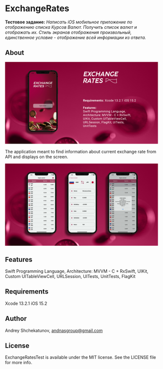 # ExchangeRates
**Тестовое задание:**
_Написать iOS мобильное приложение по отображению списка Курсов Валют. Получить список валют и отображать их. Стиль экранов отображения произвольный, единственное условие - отображение всей информации из ответа._

## About

![alt text](https://github.com/AndNasPlay/ExchangeRatesTest/blob/main/ReadmeFiles/firstScreen.jpg "screen")

The application meant to find information about current exchange rate from API and displays on the screen.

![alt text](https://github.com/AndNasPlay/ExchangeRatesTest/blob/main/ReadmeFiles/secondScr.jpg "screen")

## Features
Swift Programming Language, Architecture: MVVM - C + RxSwift, UIKit, Custom UITableViewCell, URLSession, UITests, UnitTests, FlagKit

## Requirements

Xcode 13.2.1 
iOS 15.2

## Author

Andrey Shchekatunov, <andnasgroup@gmail.com>

## License

ExchangeRatesTest is available under the MIT license. See the LICENSE file for more info.
